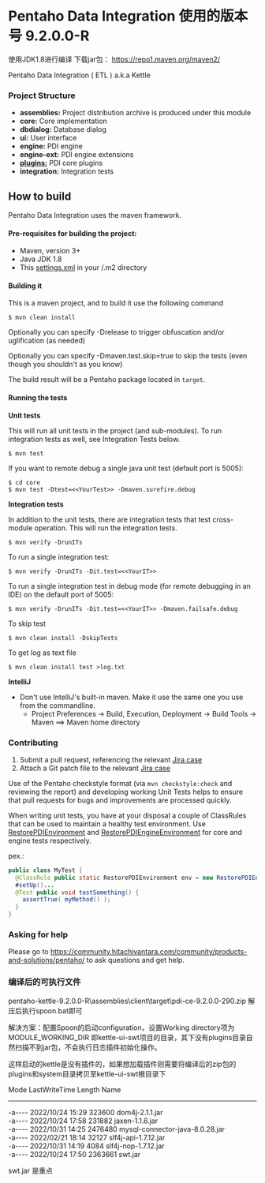 # Pentaho Data Integration 使用的版本号 9.2.0.0-R # 
使用JDK1.8进行编译
下载jar包： https://repo1.maven.org/maven2/

Pentaho Data Integration ( ETL ) a.k.a Kettle

### Project Structure

* **assemblies:** 
Project distribution archive is produced under this module
* **core:** 
Core implementation
* **dbdialog:** 
Database dialog
* **ui:** 
User interface
* **engine:** 
PDI engine
* **engine-ext:** 
PDI engine extensions
* **[plugins:](plugins/README.md)** 
PDI core plugins
* **integration:** 
Integration tests

How to build
--------------

Pentaho Data Integration uses the maven framework. 


#### Pre-requisites for building the project:
* Maven, version 3+
* Java JDK 1.8
* This [settings.xml](https://raw.githubusercontent.com/pentaho/maven-parent-poms/master/maven-support-files/settings.xml) in your <user-home>/.m2 directory

#### Building it

This is a maven project, and to build it use the following command

```
$ mvn clean install
```
Optionally you can specify -Drelease to trigger obfuscation and/or uglification (as needed)

Optionally you can specify -Dmaven.test.skip=true to skip the tests (even though
you shouldn't as you know)

The build result will be a Pentaho package located in ```target```.

#### Running the tests

__Unit tests__

This will run all unit tests in the project (and sub-modules). To run integration tests as well, see Integration Tests below.

```
$ mvn test
```

If you want to remote debug a single java unit test (default port is 5005):

```
$ cd core
$ mvn test -Dtest=<<YourTest>> -Dmaven.surefire.debug
```

__Integration tests__

In addition to the unit tests, there are integration tests that test cross-module operation. This will run the integration tests.

```
$ mvn verify -DrunITs
```

To run a single integration test:

```
$ mvn verify -DrunITs -Dit.test=<<YourIT>>
```

To run a single integration test in debug mode (for remote debugging in an IDE) on the default port of 5005:

```
$ mvn verify -DrunITs -Dit.test=<<YourIT>> -Dmaven.failsafe.debug
```

To skip test

```
$ mvn clean install -DskipTests
```

To get log as text file

```
$ mvn clean install test >log.txt
```


__IntelliJ__

* Don't use IntelliJ's built-in maven. Make it use the same one you use from the commandline.
  * Project Preferences -> Build, Execution, Deployment -> Build Tools -> Maven ==> Maven home directory


### Contributing

1. Submit a pull request, referencing the relevant [Jira case](https://jira.pentaho.com/secure/Dashboard.jspa)
2. Attach a Git patch file to the relevant [Jira case](https://jira.pentaho.com/secure/Dashboard.jspa)

Use of the Pentaho checkstyle format (via `mvn checkstyle:check` and reviewing the report) and developing working 
Unit Tests helps to ensure that pull requests for bugs and improvements are processed quickly.

When writing unit tests, you have at your disposal a couple of ClassRules that can be used to maintain a healthy
test environment. Use [RestorePDIEnvironment](core/src/test/java/org/pentaho/di/junit/rules/RestorePDIEnvironment.java)
and [RestorePDIEngineEnvironment](engine/src/test/java/org/pentaho/di/junit/rules/RestorePDIEngineEnvironment.java)
for core and engine tests respectively.

pex.:
```java
public class MyTest {
  @ClassRule public static RestorePDIEnvironment env = new RestorePDIEnvironment();
  #setUp()...
  @Test public void testSomething() { 
    assertTrue( myMethod() ); 
  }
}
```  

### Asking for help
Please go to https://community.hitachivantara.com/community/products-and-solutions/pentaho/ to ask questions and get help.

### 编译后的可执行文件
pentaho-kettle-9.2.0.0-R\assemblies\client\target\pdi-ce-9.2.0.0-290.zip
解压后执行spoon.bat即可

解决方案：配置Spoon的启动configuration，设置Working directory项为MODULE_WORKING_DIR 即kettle-ui-swt项目的目录，其下没有plugins目录自然扫描不到jar包，不会执行日志插件初始化操作。

这样启动的kettle是没有插件的，如果想加载插件则需要将编译后的zip包的plugins和system目录拷贝至kettle-ui-swt根目录下

Mode                 LastWriteTime         Length Name  
----                 -------------         ------ ----  
-a----        2022/10/24     15:29         323600 dom4j-2.1.1.jar  
-a----        2022/10/24     17:58         231882 jaxen-1.1.6.jar  
-a----        2022/10/31     14:25        2476480 mysql-connector-java-8.0.28.jar  
-a----        2022/02/21     18:14          32127 slf4j-api-1.7.12.jar  
-a----        2022/10/31     14:19           4084 slf4j-nop-1.7.12.jar  
-a----        2022/10/24     17:50        2363661 swt.jar  

swt.jar 是重点
